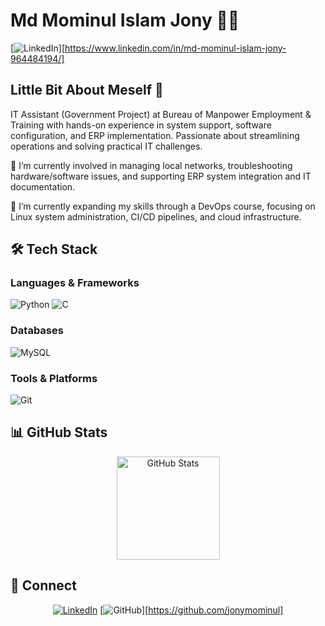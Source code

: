 # Md Mominul Islam Jony 👨‍💻


[![LinkedIn](https://img.shields.io/badge/LinkedIn-Connect-blue)][https://www.linkedin.com/in/md-mominul-islam-jony-964484194/]

## Little Bit About Meself 🚀

IT Assistant (Government Project) at Bureau of Manpower Employment & Training with hands-on experience in system support, software configuration, and ERP implementation. Passionate about streamlining operations and solving practical IT challenges.

🔭 I’m currently involved in managing local networks, troubleshooting hardware/software issues, and supporting ERP system integration and IT documentation.

🌱 I’m currently expanding my skills through a DevOps course, focusing on Linux system administration, CI/CD pipelines, and cloud infrastructure.

## 🛠️ Tech Stack
### Languages & Frameworks
<p>
  <img alt="Python" src="https://img.shields.io/badge/-Python-3776AB?style=flat-square&logo=python&logoColor=white" />
  <img alt="C" src="https://img.shields.io/badge/-C-A8B9CC?style=flat-square&logo=c&logoColor=white" />
</p>

### Databases
<p>
  <img alt="MySQL" src="https://img.shields.io/badge/-MySQL-4479A1?style=flat-square&logo=mysql&logoColor=white" />
</p>

### Tools & Platforms
<p>
  <img alt="Git" src="https://img.shields.io/badge/-Git-F05032?style=flat-square&logo=git&logoColor=white" />
</p>

## 📊 GitHub Stats

<div align="center">
<img src="https://github-readme-stats.vercel.app/api?username=jonymominul&show_icons=true&count_private=true&theme=radical" alt="GitHub Stats" height="165"> 
</div>

## 🤝 Connect

<div align="center">
  
[![LinkedIn](https://img.shields.io/badge/linkedin-%230077B5.svg?style=for-the-badge&logo=linkedin&logoColor=white)](https://www.linkedin.com/in/md-mominul-islam-jony-964484194/)
[![GitHub](https://img.shields.io/badge/github-%23121011.svg?style=for-the-badge&logo=github&logoColor=white)][https://github.com/jonymominul]

</div>
